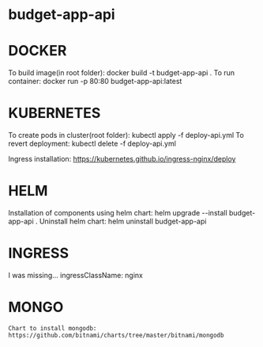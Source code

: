 # budget-app-api

# DOCKER
To build image(in root folder): docker build -t budget-app-api .
To run container: docker run -p 80:80 budget-app-api:latest

# KUBERNETES
To create pods in cluster(root folder): kubectl apply -f deploy-api.yml
To revert deployment: kubectl delete -f deploy-api.yml

Ingress installation: https://kubernetes.github.io/ingress-nginx/deploy

# HELM
Installation of components using helm chart: helm upgrade --install budget-app-api .
Uninstall helm chart: helm uninstall budget-app-api


# INGRESS
I was missing...
    ingressClassName: nginx

# MONGO
    Chart to install mongodb: https://github.com/bitnami/charts/tree/master/bitnami/mongodb